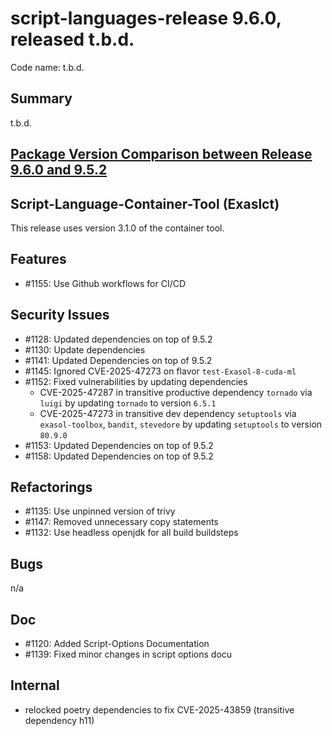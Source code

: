# script-languages-release 9.6.0, released t.b.d.

Code name: t.b.d.

## Summary

t.b.d.

## [Package Version Comparison between Release 9.6.0 and 9.5.2](package_diffs/9.6.0/README.md)

## Script-Language-Container-Tool (Exaslct)

This release uses version 3.1.0 of the container tool.

## Features

 - #1155: Use Github workflows for CI/CD

## Security Issues

 - #1128: Updated dependencies on top of 9.5.2
 - #1130: Update dependencies
 - #1141: Updated Dependencies on top of 9.5.2
 - #1145: Ignored CVE-2025-47273 on flavor `test-Exasol-8-cuda-ml`
 - #1152: Fixed vulnerabilities by updating dependencies
    * CVE-2025-47287 in transitive productive dependency `tornado` via `luigi` by updating `tornado` to version `6.5.1`
    * CVE-2025-47273 in transitive dev dependency `setuptools` via `exasol-toolbox`, `bandit`, `stevedore` by updating `setuptools` to version `80.9.0`
 - #1153: Updated Dependencies on top of 9.5.2
 - #1158: Updated Dependencies on top of 9.5.2

## Refactorings

 - #1135: Use unpinned version of trivy
 - #1147: Removed unnecessary copy statements
 - #1132: Use headless openjdk for all build buildsteps

## Bugs

n/a

## Doc

 - #1120: Added Script-Options Documentation
 - #1139: Fixed minor changes in script options docu

## Internal

 - relocked poetry dependencies to fix CVE-2025-43859 (transitive dependency h11)